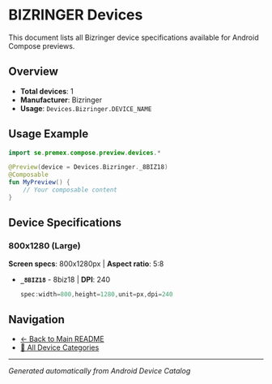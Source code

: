 # BIZRINGER Devices

This document lists all Bizringer device specifications available for Android Compose previews.

## Overview

- **Total devices**: 1
- **Manufacturer**: Bizringer
- **Usage**: `Devices.Bizringer.DEVICE_NAME`

## Usage Example

```kotlin
import se.premex.compose.preview.devices.*

@Preview(device = Devices.Bizringer._8BIZ18)
@Composable
fun MyPreview() {
    // Your composable content
}
```

## Device Specifications

### 800x1280 (Large)

**Screen specs**: 800x1280px | **Aspect ratio**: 5:8

- **`_8BIZ18`** -  8biz18 | **DPI**: 240
  ```kotlin
  spec:width=800,height=1280,unit=px,dpi=240
  ```

## Navigation

- [← Back to Main README](../../README.md)
- [📱 All Device Categories](../README.md)

---
*Generated automatically from Android Device Catalog*

